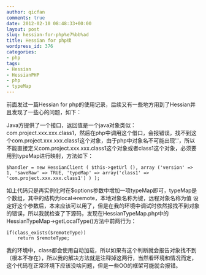 ```yaml
---
author: qicfan
comments: true
date: 2012-02-10 08:48:33+00:00
layout: post
slug: hessian-for-php%e7%bb%ad
title: Hessian for php续
wordpress_id: 376
categories:
- php
tags:
- Hessian
- HessianPHP
- php
- typeMap
---
```


前面发过一篇Hessian for php的使用记录，后续又有一些地方用到了Hessian并且发现了一些心的问题，如下：

Java方提供了一个接口，返回值是一个java对象类似：com.project.xxx.xxx.class1，然后在php中调用这个借口，会报错误，找不到这个com.project.xxx.xxx.class1这个对象，由于php中对象名不可能出现'.'，所以不能直接定义com.project.xxx.xxx.class1这个对象或者class1这个对象，必须要用到typeMap进行映射，方法如下：

    
    $handler = new HessianClient ( $this->getUrl (), array ('version' => 1, 'saveRaw' => TRUE, 'typeMap' => array('class1' => 'com.project.xxx.xxx.class1') ) );


如上代码只是再实例化时在$options参数中增加一项typeMap即可，typeMap是个数组，其中的结构为local=>remote，本地对象名称为键，远程对象名称为值
设定好这个参数后，本来应该可以用了，但是在我的环境中调试时依然报找不到对象的错误，所以我就检查了下源码，发现在HessianTypeMap.php中的HessianTypeMap->getLocalType()方法中前两行为：

    
    
    if(class_exists($remoteType))
        return $remoteType;
    


我的环境中，class都会使用自动加载，所以如果有这个判断就会报告对象找不到（根本不存在），所以我的解决方法就是注释掉这两行，当然看环境和情况而定，这个代码在正常环境下应该没啥问题，但是一些OO的框架可能就会报错。

